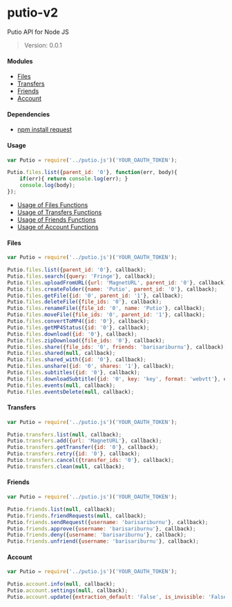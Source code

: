 # putio-v2

Putio API for Node JS
> Version: 0.0.1

#### Modules
* [Files](https://github.com/barisariburnu/putio-v2/blob/master/lib/files.js)
* [Transfers](https://github.com/barisariburnu/putio-v2/blob/master/lib/transfers.js)
* [Friends](https://github.com/barisariburnu/putio-v2/blob/master/lib/friends.js)
* [Account](https://github.com/barisariburnu/putio-v2/blob/master/lib/account.js)

#### Dependencies
* [npm install request](https://www.npmjs.com/package/request)

#### Usage
```js
var Putio = require('../putio.js')('YOUR_OAUTH_TOKEN');

Putio.files.list({parent_id: '0'}, function(err, body){
	if(err){ return console.log(err); }
	console.log(body);
});
```
* [Usage of Files Functions](https://github.com/barisariburnu/putio-v2/blob/master/examples/files.js)
* [Usage of Transfers Functions](https://github.com/barisariburnu/putio-v2/blob/master/examples/transfers.js)
* [Usage of Friends Functions](https://github.com/barisariburnu/putio-v2/blob/master/examples/friends.js)
* [Usage of Account Functions](https://github.com/barisariburnu/putio-v2/blob/master/examples/account.js)

#### Files
```js
var Putio = require('../putio.js')('YOUR_OAUTH_TOKEN');

Putio.files.list({parent_id: '0'}, callback);
Putio.files.search({query: 'Fringe'}, callback);
Putio.files.uploadFromURL({url: 'MagnetURL', parent_id: '0'}, callback);
Putio.files.createFolder({name: 'Putio', parent_id: '0'}, callback);
Putio.files.getFile({id: '0', parent_id: '1'}, callback);
Putio.files.deleteFile({file_ids: '0'}, callback);
Putio.files.renameFile({file_id: '0', name: 'Putio'}, callback);
Putio.files.moveFile({file_ids: '0', parent_id: '1'}, callback);
Putio.files.convertToMP4({id: '0'}, callback);
Putio.files.getMP4Status({id: '0'}, callback);
Putio.files.download({id: '0'}, callback);
Putio.files.zipDownload({file_ids: '0'}, callback);
Putio.files.share({file_ids: '0', friends: 'barisariburnu'}, callback);
Putio.files.shared(null, callback);
Putio.files.shared_with({id: '0'}, callback);
Putio.files.unshare({id: '0', shares: '1'}, callback);
Putio.files.subtitles({id: '0'}, callback);
Putio.files.downloadSubtitle({id: '0', key: 'key', format: 'webvtt'}, callback);
Putio.files.events(null, callback);
Putio.files.eventsDelete(null, callback);
```
#### Transfers
```js
var Putio = require('../putio.js')('YOUR_OAUTH_TOKEN');

Putio.transfers.list(null, callback);
Putio.transfers.add({url: 'MagnetURL'}, callback);
Putio.transfers.getTransfer({id: '0'}, callback);
Putio.transfers.retry({id: '0'}, callback);
Putio.transfers.cancel({transfer_ids: '0'}, callback);
Putio.transfers.clean(null, callback);
```
#### Friends
```js
var Putio = require('../putio.js')('YOUR_OAUTH_TOKEN');

Putio.friends.list(null, callback);
Putio.friends.friendRequests(null, callback);
Putio.friends.sendRequest({username: 'barisariburnu'}, callback);
Putio.friends.approve({username: 'barisariburnu'}, callback);
Putio.friends.deny({username: 'barisariburnu'}, callback);
Putio.friends.unfriend({username: 'barisariburnu'}, callback);
```
#### Account
```js
var Putio = require('../putio.js')('YOUR_OAUTH_TOKEN');

Putio.account.info(null, callback);
Putio.account.settings(null, callback);
Putio.account.update({extraction_default: 'False', is_invisible: 'False'}, callback);
```
